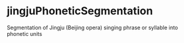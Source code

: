 # jingjuPhoneticSegmentation
Segmentation of Jingju (Beijing opera) singing phrase or syllable into phonetic units
